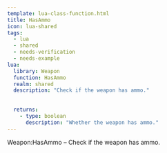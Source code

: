 ```yaml
---
template: lua-class-function.html
title: HasAmmo
icon: lua-shared
tags:
  - lua
  - shared
  - needs-verification
  - needs-example
lua:
  library: Weapon
  function: HasAmmo
  realm: shared
  description: "Check if the weapon has ammo."
  
  
  returns:
    - type: boolean
      description: "Whether the weapon has ammo."
---
```


<div class="lua__search__keywords">
Weapon:HasAmmo &#x2013; Check if the weapon has ammo.
</div>
